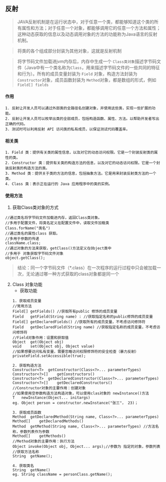 
反射
---
> JAVA反射机制是在运行状态中，对于任意一个类，都能够知道这个类的所有属性和方法；对于任意一个对象，都能够调用它的任意一个方法和属性；这种动态获取的信息以及动态调用对象的方法的功能称为Java语言的反射机制。

> 将类的各个组成部分封装为其他对象，这就是反射机制

> 将字节码文件加载进jvm内存后，内存中生成一个 `Class类对象`描述字节码文件（Java中有一个类名称为`Class`，用来描述字节码文件的一些共同的特征和行为）。所有的成员变量封装为 `Field` 对象，构造方法封装为 `Constructor`对象，成员函数封装为 `Method`对象，都是数组的形式，例如 `Field[] fields`

#### 作用
    1. 反射让开发人员可以通过外部类的全路径名创建对象，并使用这些类，实现一些扩展的功能。
    2. 反射让开发人员可以枚举出类的全部成员，包括构造函数、属性、方法。以帮助开发者写出正确的代码。
    3. 测试时可以利用反射 API 访问类的私有成员，以保证测试代码覆盖率。
#### 相关类
    1. Field 类：提供有关类的属性信息，以及对它的动态访问权限。它是一个封装反射类的属性的类。
    2. Constructor 类：提供有关类的构造方法的信息，以及对它的动态访问权限。它是一个封装反射类的构造方法的类。
    3. Method 类：提供关于类的方法的信息，包括抽象方法。它是用来封装反射类方法的一个类。
    4. Class 类：表示正在运行的 Java 应用程序中的类的实例。

#### 使用方法
1. 获取Class类对象的方式
```
//通过类名将字节码文件加载进内存，返回Class类对象。
//多用于配置文件，将类名定义在配置文件中，读取文件加载类
Class.forName("类名") 
//通过类名的属性class 获取。
//多用于参数的传递
className.class;
//通过对象的方法来获取，getClass()方法定义在Object类中
//多用于 对象获取字节码文件对象
object.getClass();
```
> 结论：同一个字节码文件（*.class）在一次程序的运行过程中只会被加载一次，无论通过哪一种方式获取的class对象都是同一个
2. Class 对象功能
    - 获取功能
    ```
    1. 获取成员变量
    //常用方法
    Field[]	getFields() //获取所有public 修饰的成员变量
    Field	getField(String name) : //获取指定名称的public修饰的成员变量
    Field[]	getDeclaredFields() //获取所有的成员变量，不考虑访问修饰符
    Field	getDeclaredField(String name) //获取指定名称的成员变量，不考虑访问修饰符
    //Field对象作用：设置和获取值
    Object	get(Object obj)
    void	set(Object obj, Object value)
    //如果想要访问私有变量，需要忽略访问权限修饰符的安全检查（暴力反射）
    privateField.setAccessible(true);
    
    2. 获取构造方法
    Constructor<T>	getConstructor(Class<?>... parameterTypes)
    Constructor<?>[]	getConstructors()
    Constructor<T>	getDeclaredConstructor(Class<?>... parameterTypes)
    Constructor<?>[]	getDeclaredConstructors()
    //Constructor对象的主要作用：创建对象
    //如果使用空参数构造方法构造对象，可以使用clas对象的 newInstance()方法
    T	newInstance(Object... initargs)
    eg. Object person = constructor.newInstance("张三"， 23)；
    
    3. 获取成员函数
    Method	getDeclaredMethod(String name, Class<?>... parameterTypes)
    Method[]	getDeclaredMethods()
    Method	getMethod(String name, Class<?>... parameterTypes) //方法名称，参数列表作为参数
    Method[]	getMethods()
    //Method对象的主要作用：执行方法
    Object invoke(Object obj, Object... args);//参数为 指定的对象，参数列表
    //获取方法名称
    String	getName();
    
    4. 获取类名
    String	getName()
    eg. String className = personClass.getName();
    ```
